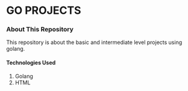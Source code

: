 # GO PROJECTS

### About This Repository
This repository is about the basic and intermediate level projects using golang.<br>


#### Technologies Used
1. Golang
2. HTML